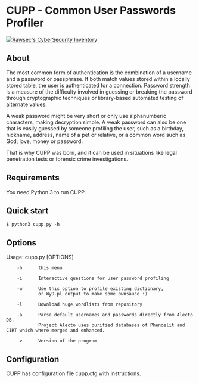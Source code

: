 # CUPP - Common User Passwords Profiler

[![Rawsec's CyberSecurity Inventory](https://inventory.raw.pm/img/badges/Rawsec-inventoried-FF5050_plastic.svg)](https://inventory.raw.pm/)

 
## About

  The most common form of authentication is the combination of a username
  and a password or passphrase. If both match values stored within a locally
  stored table, the user is authenticated for a connection. Password strength is
  a measure of the difficulty involved in guessing or breaking the password
  through cryptographic techniques or library-based automated testing of
  alternate values.

  A weak password might be very short or only use alphanumberic characters,
  making decryption simple. A weak password can also be one that is easily
  guessed by someone profiling the user, such as a birthday, nickname, address,
  name of a pet or relative, or a common word such as God, love, money or password.

  That is why CUPP was born, and it can be used in situations like legal
  penetration tests or forensic crime investigations.


Requirements
------------

You need Python 3 to run CUPP.

Quick start
-----------

    $ python3 cupp.py -h

## Options

  Usage: cupp.py [OPTIONS]

        -h      this menu

        -i      Interactive questions for user password profiling

        -w      Use this option to profile existing dictionary,
                or WyD.pl output to make some pwnsauce :)

        -l      Download huge wordlists from repository

        -a      Parse default usernames and passwords directly from Alecto DB.
                Project Alecto uses purified databases of Phenoelit and CIRT which where merged and enhanced.

        -v      Version of the program



## Configuration

   CUPP has configuration file cupp.cfg with instructions.

